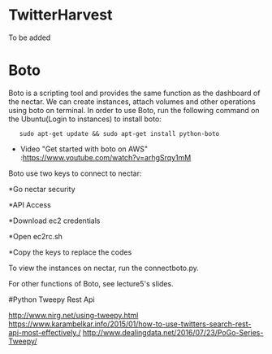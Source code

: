 # TwitterHarvest

To be added

# Boto
Boto is a scripting tool and provides the same function as the dashboard of the nectar.
We can create instances, attach volumes and other operations using boto on terminal.
In order to use Boto, run the following command on the Ubuntu(Login to instances) to install boto:

       sudo apt-get update && sudo apt-get install python-boto

* Video "Get started with boto on AWS" :https://www.youtube.com/watch?v=arhgSrqy1mM

Boto use two keys to connect to nectar:

*Go nectar security

*API Access

*Download ec2 credentials 

*Open ec2rc.sh 

*Copy the keys to replace the codes


To view the instances on nectar, run the connectboto.py.

For other functions of Boto, see lecture5's slides.

#Python Tweepy Rest Api

http://www.nirg.net/using-tweepy.html
https://www.karambelkar.info/2015/01/how-to-use-twitters-search-rest-api-most-effectively./
http://www.dealingdata.net/2016/07/23/PoGo-Series-Tweepy/
